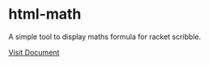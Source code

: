 # html-math

A simple tool to display maths formula for racket scribble.

[Visit Document](https://neteroster.github.io/scribble-html-math/)
